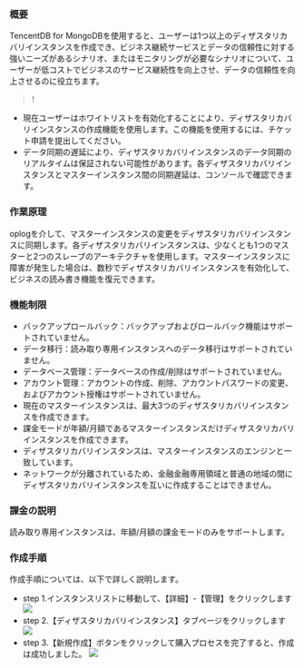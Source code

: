 ### 概要 
TencentDB for MongoDBを使用すると、ユーザーは1つ以上のディザスタリカバリインスタンスを作成でき、ビジネス継続サービスとデータの信頼性に対する強いニーズがあるシナリオ、またはモニタリングが必要なシナリオについて、ユーザーが低コストでビジネスのサービス継続性を向上させ、データの信頼性を向上させるのに役立ちます。
>!
- 現在ユーザーはホワイトリストを有効化することにより、ディザスタリカバリインスタンスの作成機能を使用します。この機能を使用するには、チケット申請を提出してください。
- データ同期の遅延により、ディザスタリカバリインスタンスのデータ同期のリアルタイムは保証されない可能性があります。各ディザスタリカバリインスタンスとマスターインスタンス間の同期遅延は、コンソールで確認できます。

### 作業原理 
oplogを介して、マスターインスタンスの変更をディザスタリカバリインスタンスに同期します。各ディザスタリカバリインスタンスは、少なくとも1つのマスターと2つのスレーブのアーキテクチャを使用します。マスターインスタンスに障害が発生した場合は、数秒でディザスタリカバリインスタンスを有効化して、ビジネスの読み書き機能を復元できます。
### 機能制限 
- バックアップロールバック：バックアップおよびロールバック機能はサポートされていません。
- データ移行：読み取り専用インスタンスへのデータ移行はサポートされていません。
- データベース管理：データベースの作成/削除はサポートされていません。
- アカウント管理：アカウントの作成、削除、アカウントパスワードの変更、およびアカウント授権はサポートされていません。
- 現在のマスターインスタンスは、最大3つのディザスタリカバリインスタンスを作成できます。
- 課金モードが年額/月額であるマスターインスタンスだけディザスタリカバリインスタンスを作成できます。
- ディザスタリカバリインスタンスは、マスターインスタンスのエンジンと一致しています。
- ネットワークが分離されているため、金融金融専用領域と普通の地域の間にディザスタリカバリインスタンスを互いに作成することはできません。

### 課金の説明 
読み取り専用インスタンスは、年額/月額の課金モードのみをサポートします。

### 作成手順 
作成手順については、以下で詳しく説明します。
- step 1.インスタンスリストに移動して、【詳細】-【管理】をクリックします
	![](https://main.qcloudimg.com/raw/708eae19f300afe99a69281e9e02a6b6.png)
- step 2.【ディザスタリカバリインスタンス】タブページをクリックします
	![](https://main.qcloudimg.com/raw/d189ed8906f9b4130892ad1104444809.png)
- step 3.【新規作成】ボタンをクリックして購入プロセスを完了すると、作成は成功しました。
	![](https://main.qcloudimg.com/raw/f3a793223473a283c7f96e1dbf026f4c.png)

